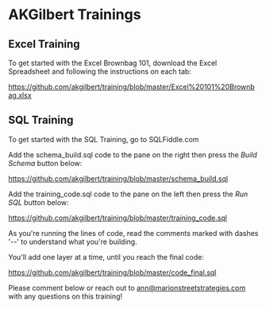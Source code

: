 # AKGilbert Trainings

## Excel Training

To get started with the Excel Brownbag 101, download the Excel Spreadsheet and following the instructions on each tab:

https://github.com/akgilbert/training/blob/master/Excel%20101%20Brownbag.xlsx

## SQL Training

To get started with the SQL Training, go to SQLFiddle.com

Add the schema_build.sql code to the pane on the right then press the *Build Schema* button below: 

https://github.com/akgilbert/training/blob/master/schema_build.sql

Add the training_code.sql code to the pane on the left then press the *Run SQL* button below:

https://github.com/akgilbert/training/blob/master/training_code.sql

As you're running the lines of code, read the comments marked with dashes '--' to understand what you're building.

You'll add one layer at a time, until you reach the final code:

https://github.com/akgilbert/training/blob/master/code_final.sql

Please comment below or reach out to ann@marionstreetstrategies.com with any questions on this training!
